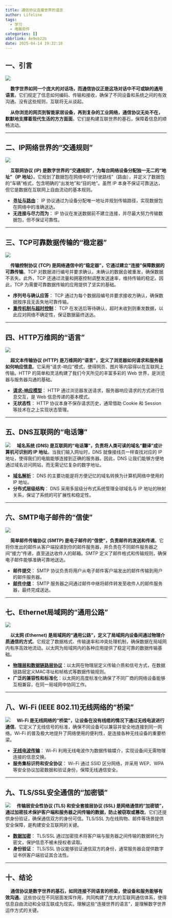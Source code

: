 ```yaml
---
title: 通信协议连接世界的语言
author: Lifeline
tags:
  - 学习
  - 电脑软件
categories: []
abbrlink: 4e9eb22b
date: 2025-04-14 19:32:10
---
```

## 一、引言

![](/images/1.jpg-d54c333d-c42c-4bb4-bf12-d61eaaa42b23-1744633372727.png)

&nbsp;&nbsp;&nbsp;&nbsp;**数字世界如同一个庞大的对话场，而通信协议正是这场对话中不可或缺的通用语言**。它们规定了信息如何编码、传输和接收，确保了不同设备和系统之间的有效沟通。没有这些规则，互联将无从谈起。

&nbsp;&nbsp;&nbsp;&nbsp;**从你浏览的网页到智能家居设备，再到复杂的工业网络，通信协议无处不在，默默地支撑着现代生活的方方面面**。它们是构建互联世界的基石，保障着信息的顺畅流动。

---

## 二、IP网络世界的“交通规则”

![](/images/2.jpg-c3d79c3b-e7cb-417a-b118-f11f36850cde-1744633387083.png)

&nbsp;&nbsp;&nbsp;&nbsp;**互联网协议 (IP) 是数字世界的“交通规则”，为每台网络设备分配独一无二的“地址”（IP 地址）**。它规划了数据包在网络中的“行驶路线”（路由），并定义了数据包的“车辆”格式，包含明确的“出发地”和“目的地”。虽然 IP 本身不保证可靠送达，但它是数据在互联网上自由流动的基本规则。

- **[寻址与路由](https://blog.csdn.net/weixin_51142926/article/details/143895259)**： IP 协议通过为设备分配唯一地址并规划传输路径，实现数据包在网络中的准确送达。
- **无连接与尽力而为**： IP 协议在发送数据前不建立连接，并尽最大努力传输数据包，但不保证可靠性。

---

## 三、TCP可靠数据传输的“稳定器”

![](/images/3.jpg-d374b9e5-de98-47fc-b501-9be54a4e5134-1744633413131.png)

&nbsp;&nbsp;&nbsp;&nbsp;**传输控制协议 (TCP) 是网络通信中的“稳定器”，它通过建立“连接”保障数据的可靠传输**。TCP 对数据进行编号并要求确认，未确认的数据会被重发，确保数据不丢失。此外，TCP 还通过流量和拥塞控制调整发送速率，维持传输的稳定。因此，TCP 为需要可靠数据传输的应用提供了坚实的基础。

- **序列号与确认应答**： TCP 通过为每个数据段编号并要求接收方确认，确保数据按序且无丢失地可靠传输。
- **[重传机制与超时控制](https://wenku.csdn.net/column/5z3rdg8244)**： TCP 在发送后等待确认，超时未收到则重发数据，以此应对网络不确定性，保证数据最终送达。

---

## 四、HTTP万维网的“语言”

![](/images/4.jpg-3f128497-131f-42a1-9cb4-fcb07e109fd1-1744633439931.png)

&nbsp;&nbsp;&nbsp;&nbsp;**超文本传输协议 (HTTP) 是万维网的“语言”，定义了浏览器如何请求和服务器如何响应信息**。它采用“请求-响应”模式，使得网页、图片等内容得以在互联网上传输。HTTP 的简单和灵活构建了我们今天所见的丰富多彩的 Web 世界，是浏览器与服务器沟通的基础。

- **[请求-响应模型](https://blog.csdn.net/2301_80258336/article/details/147172494)**： HTTP 通过浏览器发送请求，服务器响应请求的方式进行信息交互，是 Web 信息传递的基本模式。
- **无状态性**： HTTP 协议本身不保存请求历史，通常借助 Cookie 和 Session 等技术在之上实现状态管理。

---

## 五、DNS互联网的“电话簿”

![](/images/5.jpg-8f78f571-ae41-4d04-8672-abd5d28c3aa8-1744633462994.png)
&nbsp;&nbsp;&nbsp;&nbsp;**域名系统 (DNS) 是互联网的“电话簿”，负责将人类可读的域名“翻译”成计算机可识别的 IP 地址**。当我们输入网址时，DNS 就像接线员一样查找对应的 IP 地址，使得我们的电脑能够连接到正确的服务器。因此，DNS 让我们能够方便地通过域名访问网站，而无需记忆复杂的数字地址。

- **[域名解析](https://zhuanlan.zhihu.com/p/29399236062)**： DNS 的主要功能是将方便记忆的域名转换为计算机网络中使用的 IP 地址。
- **分布式层级结构**： DNS 采用多层级分布式系统管理全球域名与 IP 地址的映射关系，保证了系统的可扩展性和稳定性。

---

## 六、SMTP电子邮件的“信使”

![](/images/6.jpg-d653d452-e2d4-4128-a81c-8c78b459a8c9-1744633484030.png)

&nbsp;&nbsp;&nbsp;&nbsp;**简单邮件传输协议 (SMTP) 是电子邮件的“信使”，负责邮件的发送和传递**。它将你发出的邮件从客户端投递到你的邮件服务器，并负责在不同邮件服务器之间“接力”传递，直至送达收件人的邮箱。SMTP 定义了邮件格式和传输规则，确保电子邮件能够准确可靠地送达。

- **邮件提交**： SMTP 协议负责将用户从电子邮件客户端发出的邮件传输到用户的邮件服务器。
- **[邮件中继](https://www.zxcms.com/content/ea6nuts331l6mg.html)**： SMTP 服务器之间通过邮件中继将邮件转发至收件人的邮件服务器，最终完成送达。

---

## 七、Ethernet局域网的“通用公路”

![](/images/7.jpg-b0b3a679-db8a-4fac-9c56-faa14f702694-1744633519908.png)

&nbsp;&nbsp;&nbsp;&nbsp;**以太网 (Ethernet) 是局域网的“通用公路”，定义了局域网内设备间通过物理介质通信的方式**。它规定了数据格式、传输速率和冲突处理机制，确保数据在局域网内有序高效地流动。以太网为局域网内的各种应用提供了稳定可靠的数据传输基础。

- **[物理层和数据链路层协议](https://blog.csdn.net/Zachyy/article/details/142901378)**：以太网在物理层定义传输介质和信号方式，在数据链路层定义MAC寻址和帧格式等数据传输规则。
- **广泛的兼容性和标准化**：以太网的高度标准化确保了不同厂商的网络设备能够互相兼容，在同一局域网中协同工作。

---

## 八、Wi-Fi (IEEE 802.11)无线网络的“桥梁”

![](/images/8.jpg-570cf73d-ae08-404e-a778-ba77a0259161-1744633556393.png)
&nbsp;&nbsp;&nbsp;&nbsp;**Wi-Fi 是无线网络的“桥梁”，让设备在没有线缆的情况下通过无线电波进行通信**。它定义了无线信号的标准，确保不同设备可以兼容并安全地连接到同一网络。Wi-Fi 的普及极大地提升了网络使用的便利性，是连接各种无线设备的重要桥梁。

- **[无线电波传输](https://blog.csdn.net/lin55995/article/details/144315734)**： Wi-Fi 利用无线电波作为数据传输媒介，实现设备间无需物理连接的信息交换。
- **服务集标识符和安全协议**： Wi-Fi 通过 SSID 区分网络，并采用 WEP、WPA 等安全协议加密数据和验证身份，保障无线通信安全。

---

## 九、TLS/SSL安全通信的“加密锁”

![](/images/9.jpg-04298824-cecb-443b-83c8-b57c8d4c2993-1744633600538.png)
&nbsp;&nbsp;&nbsp;&nbsp;**传输层安全性协议 (TLS) 和安全套接层协议 (SSL) 是网络通信的“加密锁”，通过加密技术保护客户端和服务器之间传输的数据，防止被窃取或篡改**。它们还提供身份验证，确保通信双方的身份可信。TLS/SSL 为在线购物、邮件等场景提供安全保障，是构建安全互联网的关键。

- **[数据加密](https://www.cnblogs.com/snowater/p/7804889.html)**： TLS/SSL 通过加密技术将客户端与服务器之间传输的数据转化为密文，保护信息不被未授权者读取。
- **身份验证**： TLS/SSL 协议能够验证通信双方的身份，通常服务器会提供数字证书供客户端验证其合法性。

---

## 十、结论

&nbsp;&nbsp;&nbsp;&nbsp;**通信协议是数字世界的基石，如同连接不同语言的桥梁，使设备和服务能够有效沟通**。这些协议在不同层面发挥作用，共同构建了庞大的互联网通信体系，使得信息自由流动和全球互联成为现实。理解这些“连接世界的语言”，是理解数字世界运作方式的关键。



